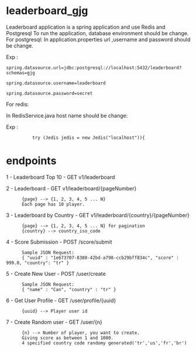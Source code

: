 # leaderboard_gjg

Leaderboard application is a spring application and use Redis and Postgresql
To run the application, database environment should be change.
For postgresql:
  In application.properties url ,username and password should be change.
  
  Exp : 
  
    spring.datasource.url=jdbc:postgresql://localhost:5432/leaderboard?schemas=gjg

    spring.datasource.username=leaderboard

    spring.datasource.password=secret
    
For redis:

  In RedisService.java host name should be change:
  
  Exp : 
    
              try (Jedis jedis = new Jedis("localhost")){


# endpoints

1  -  Leaderboard Top 10     - GET v1/leaderboard

2 -   Leaderboard            - GET v1/leaderboard/{pageNumber}

          {page} --> {1, 2, 3, 4, 5 ... N} 
          Each page has 10 player.
        
3 -   Leaderboard by Country - GET v1/leaderboard/{country}/{pageNumber}

          {page} --> {1, 2, 3, 4, 5 ... N} for pagination
          {country} --> country_iso_code
        
4 - Score Submission     - POST /score/submit 
        
          Sample JSON Request:
          { "uuid" : "1e673707-8380-42bd-a798-ccb29bff834c", "score" : 999.0, "country": "tr" }
      
5 - Create New User      - POST /user/create    
        
          Sample JSON Request:
          { "name" : "Can", "country" : "tr" }

6 - Get User Profile - GET /user/profile/{uuid}

          {uuid} --> Player user id

7 - Create Random user - GET /user/{n}

          {n} --> Number of player, you want to create.
          Giving score as between 1 and 1000.
          4 specified country code randomy generated('tr','us','fr','br')
